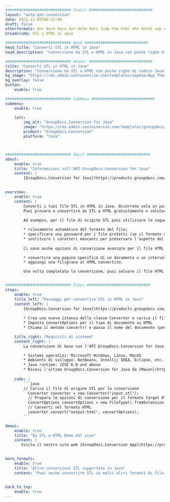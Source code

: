 ```yaml
---
############################# Static ############################
layout: "auto-gen-conversion"
date: 2022-11-05T06:52:09
draft: false
otherformats: doc docm docx dot dotm dotx fodp htm html mht mhtml odp odt otp pot potm potx pps ppsm ppsx ppt pptm pptx rtf
breadcrumb: STL a HTML in Java

############################# Head ############################
head_title: "Converti STL in HTML in Java"
head_description: "Conversione da STL a HTML in Java con poche righe di codice. Converti oltre 160 formati di file utilizzando l'API di conversione dei documenti GroupDocs per Java"

############################# Header ############################
title: "Converti STL in HTML in Java"
description: "Conversione da STL a HTML con poche righe di codice Java"
bg_image: "https://cms.admin.containerize.com/templates/aspose/App_Themes/V3/images/bg/header1.png"
bg_overlay: false
button:
    enable: true

############################# SubMenu ############################
submenu:
    enable: true

    left:
        img_alt: "GroupDocs.Conversion for Java"
        image: "https://cms.admin.containerize.com/templates/groupdocs/images/product-logos/90x90-noborder/groupdocs-conversion-java.png"
        product: "GroupDocs.Conversion"
        platform: "Java"



############################# About ############################
about:
    enable: true
    title: "Informazioni sull'API GroupDocs.Conversion for Java"
    content: |
        [GroupDocs.Conversion for Java](https://products.groupdocs.com/conversion/java/) è un'API di conversione di formati di file avanzata per la conversione tra formati di immagini e documenti popolari come Microsoft Office, OpenDocument, PDF, HTML, e-mail, CAD. e molto altro ancora con poche righe di codice. L'API nativa rileva automaticamente i formati dei documenti originali e offre molte opzioni per personalizzare i documenti convertiti. Insieme alla funzione di estrazione delle informazioni da un documento, supporta anche la memorizzazione nella cache dei risultati della conversione sul disco locale per impostazione predefinita. Tuttavia, qualsiasi tipo di archiviazione della cache può essere supportato implementando le interfacce appropriate: Amazon S3, Dropbox, Google Drive, Windows Azure, Reddis o qualsiasi altro.
    

overview:
    enable: true
    content: |
        Converti i tuoi file STL in HTML in Java. Occorrono solo un paio di righe di codice Java su qualsiasi piattaforma di tua scelta, come Windows, Linux, macOS.
        Puoi provare a convertire da STL a HTML gratuitamente e valutare la qualità dei risultati della conversione. Insieme a semplici script di conversione file, puoi provare opzioni più sofisticate per caricare il file sorgente STL e memorizzare l'output HTML. 
        
        Ad esempio, per il file di origine STL puoi utilizzare le seguenti opzioni di caricamento:

        * rilevamento automatico del formato del file;
        * specificare una password per i file protetti (se il formato del file lo supporta);
        * sostituire i caratteri mancanti per preservare l'aspetto del documento.
        
        Ci sono anche opzioni di conversione avanzate per il file HTML:

        * convertire una pagina specifica di un documento o un intervallo di pagine;
        * aggiungi una filigrana al HTML convertito.

        Una volta completata la conversione, puoi salvare il file HTML nel tuo percorso file locale o in qualsiasi archivio di terze parti come FTP, Amazon S3, Google Drive, Dropbox ecc. Nota: per convertire STL a HTML, non è necessario installare alcun software aggiuntivo, come MS Office, Open Office, Adobe Acrobat Reader ecc.


############################# Steps ############################
steps:
    enable: true
    title_left: "Passaggi per convertire STL in HTML in Java"
    content_left: |
        [GroupDocs.Conversion for Java](https://products.groupdocs.com/conversion/java/) consente agli sviluppatori di convertire facilmente il file STL in HTML con poche righe di codice.
        
        * Crea una nuova istanza della classe Converter e carica il file STL con il percorso completo
        * Imposta ConvertOptions per il tipo di documento su HTML
        * Chiama il metodo convert() e passa il nome del documento (percorso completo) e il formato (HTML) come parametro

    title_right: "Requisiti di sistema"
    content_right: |
        La conversione di base con l'API GroupDocs.Conversion for Java può essere eseguita con poche righe di codice. Le nostre API sono supportate su tutte le principali piattaforme e sistemi operativi. Prima di eseguire il codice seguente, assicurati di avere i seguenti prerequisiti installati sul tuo sistema.

        * Sistemi operativi: Microsoft Windows, Linux, MacOS
        * Ambienti di sviluppo: NetBeans, Intellij IDEA, Eclipse, etc.
        * Java runtime: J2SE 6.0 and above
        * Ricevi l'ultimo GroupDocs.Conversion for Java da [Maven](https://repository.groupdocs.com/webapp/#/artifacts/browse/tree/General/repo/com/groupdocs/groupdocs-conversion)
         
    code: |
        ```java    
        // Carica il file di origine STL per la conversione
          Converter converter = new Converter("input.stl");
          // Prepara le opzioni di conversione per il formato target HTML
          ConvertOptions convertOptions = new FileType().fromExtension("html").getConvertOptions();
          // Converti nel formato HTML
          converter.convert("output.html", convertOptions);
        ```

demos:
    enable: true
    title: "Da STL a HTML Demo dal vivo"
    content: |
       Visita il nostro sito web [GroupDocs.Conversion App](https://products.groupdocs.app/conversion/family) e prova subito la conversione da STL a HTML. La demo gratuita ha i seguenti vantaggi
          

more_formats:
    enable: true
    title: "Altre conversioni STL supportate in Java"
    content: "Puoi anche convertire STL in molti altri formati di file. Si prega di consultare l'elenco di seguito."
       
       
back_to_top:
    enable: true
---
```

